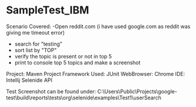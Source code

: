 # SampleTest_IBM

Scenario Covered:
-Open reddit.com (i have used google.com as reddit was giving me timeout error)
- search for "testing"
- sort list by "TOP"
- verify the topic is present or not in top 5
- print to console top 5 topics and make a screenshot

Project: Maven Project
Framework Used: JUnit
WebBrowser: Chrome
IDE: Intellij 
Selenide API

Test Screenshot can be found under: C:\Users\Public\Projects\google-test\build\reports\tests\org\selenide\examples\Test1\userSearch
